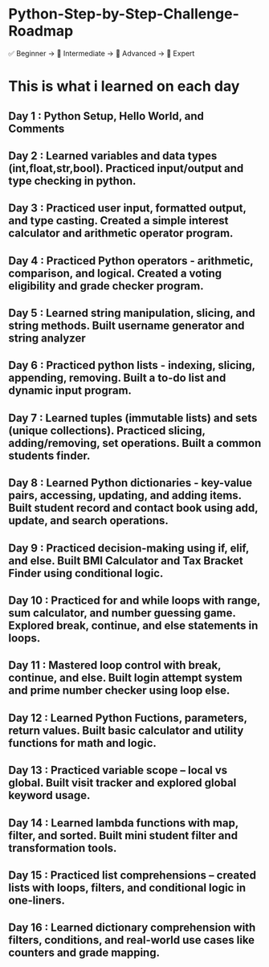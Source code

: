 # Python-Step-by-Step-Challenge-Roadmap
✅ Beginner → 🧠 Intermediate → 🚀 Advanced → 🧠 Expert

# This is what i learned on each day

## Day 1 : Python Setup, Hello World, and Comments
## Day 2 : Learned variables and data types (int,float,str,bool). Practiced input/output and type checking in python.
## Day 3 : Practiced user input, formatted output, and type casting. Created a simple interest calculator and arithmetic operator program.
## Day 4 : Practiced Python operators - arithmetic, comparison, and logical. Created a voting eligibility and grade checker program.
## Day 5 : Learned string manipulation, slicing, and string methods. Built username generator and string analyzer
## Day 6 : Practiced python lists - indexing, slicing, appending, removing. Built a to-do list and dynamic input program.
## Day 7 : Learned tuples (immutable lists) and sets (unique collections). Practiced slicing, adding/removing, set operations. Built a common students finder.
## Day 8 : Learned Python dictionaries - key-value pairs, accessing, updating, and adding items. Built student record and contact book using add, update, and search operations.
## Day 9 : Practiced decision-making using if, elif, and else. Built BMI Calculator and Tax Bracket Finder using conditional logic.
## Day 10 : Practiced for and while loops with range, sum calculator, and number guessing game. Explored break, continue, and else statements in loops.
## Day 11 : Mastered loop control with break, continue, and else. Built login attempt system and prime number checker using loop else.
## Day 12 : Learned Python Fuctions, parameters, return values. Built basic calculator and utility functions for math and logic.
## Day 13 : Practiced variable scope – local vs global. Built visit tracker and explored global keyword usage.
## Day 14 : Learned lambda functions with map, filter, and sorted. Built mini student filter and transformation tools.
## Day 15 : Practiced list comprehensions – created lists with loops, filters, and conditional logic in one-liners.
## Day 16 : Learned dictionary comprehension with filters, conditions, and real-world use cases like counters and grade mapping.